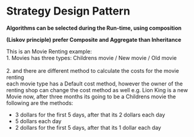 # **Strategy Design Pattern**

**Algorithms can be selected during the Run-time, using composition**

**(Liskov principle) prefer Composite and Aggregate than Inheritance**

This is an Movie Renting example:
<br>1. Movies has three types: Childrens movie / New movie / Old movie</br>
<br>2. and there are different method to calculate the costs for the movie renting</br>
   each movie type has a Default cost method, however the owner of the renting shop can change the cost method as well
   e.g. Lion King is a new Movie now, after three months its going to be a Childrens movie
   the following are the methods:
   <ul>
   <li> 3 dollars for the first 5 days, after that its 2 dollars each day</li>
   <li> 5 dollars each day</li>
   <li> 2 dollars for the first 5 days, after that its 1 dollar each day</li>
   
   </ul>
